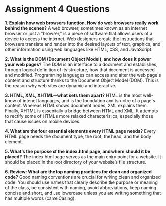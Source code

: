 # Assignment 4 Questions
**1. Explain how web browsers function. How do web browsers really work behind the scenes?**
A web browser, sometimes known as an internet browser or just a "browser," is a piece of software that allows users of a device to access the internet. Web designers create the instructions that browsers translate and render into the desired layouts of text, graphics, and other information using web languages like HTML, CSS, and JavaScript.

**2. What is the DOM (Document Object Model), and how does it power your web pages?**
The DOM is an interface to a document and establishes, through logical definition of its structure, how that document is accessed and modified. Programming languages can access and alter the web page's content and structure thanks to the Document Object Model (DOM). This is the reason why web sites are dynamic and interactive.

**3. HTML, XML, XHTML—what sets them apart?**
HTML is the most well-know of intenet languages, and is the foundation and tsructre of a page's content. Whereas HTML shows document nodes, XML explains them. Finally, XHTML is essentially a bridge between HTML and XML. It attempts to rectify some of HTML's more relaxed characteristics, especially those that cause issues on mobile devices.

**4. What are the four essential elements every HTML page needs?**
Every HTML page needs the document type, the root, the head, and the body element.

**5. What’s the purpose of the index.html page, and where should it be placed?**
The index.html page serves as the main entry point for a website. It should be placed in the root directory of your website’s file structure.

**6. Review: What are the top naming practices for clean and organized code?**
Good naming conventions are crucial for writing clean and organized code. You should use names that clearly describe the purpose or meaning of the class, be consistent with naming, avoid abbreviations, keep naming concise and short, and use lowercase unless you are writing something that has multiple words (camelCasing).

